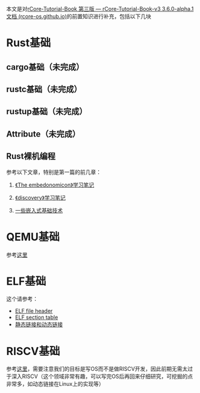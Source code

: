 本文是对[rCore-Tutorial-Book 第三版 — rCore-Tutorial-Book-v3 3.6.0-alpha.1 文档 (rcore-os.github.io)](https://rcore-os.github.io/rCore-Tutorial-Book-v3/index.html)的前置知识进行补充，包括以下几块

# Rust基础

## cargo基础（未完成）

## rustc基础（未完成）

## rustup基础（未完成）

## Attribute（未完成）



## Rust裸机编程

参考以下文章，特别是第一篇的前几章：

1. [《The embedonomicon》学习笔记](../embed_with_rust//embedonomicon.md)

2. [《discovery》学习笔记](../embed_with_rust/discovery.md)

3. [一些嵌入式基础技术](../embed_with_rust/basic-concept.md)


# QEMU基础
参考[这里](./qemu.md)




# ELF基础
这个请参考：
* [ELF file header](../../csapp3e/elf_file_header.md)
* [ELF section table](../../csapp3e/elf_section_table.md)
* [静态链接和动态链接](../../csapp3e/static_dyn_link.md)



# RISCV基础

参考[这里](./RISCV.md)，需要注意我们的目标是写OS而不是做RISCV开发，因此前期无需太过于深入RISCV（这个领域非常有趣，可以写完OS后再回来仔细研究，可挖掘的点非常多，如动态链接在Linux上的实现等）

